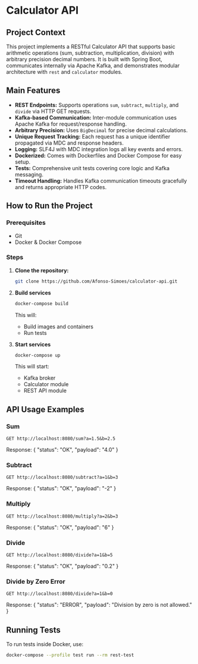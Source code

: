 # Calculator API

## Project Context

This project implements a RESTful Calculator API that supports basic arithmetic operations (sum, subtraction, multiplication, division) with arbitrary precision decimal numbers. It is built with Spring Boot, communicates internally via Apache Kafka, and demonstrates modular architecture with `rest` and `calculator` modules.

## Main Features

- **REST Endpoints:** Supports operations `sum`, `subtract`, `multiply`, and `divide` via HTTP GET requests.
- **Kafka-based Communication:** Inter-module communication uses Apache Kafka for request/response handling.
- **Arbitrary Precision:** Uses `BigDecimal` for precise decimal calculations.
- **Unique Request Tracking:** Each request has a unique identifier propagated via MDC and response headers.
- **Logging:** SLF4J with MDC integration logs all key events and errors.
- **Dockerized:** Comes with Dockerfiles and Docker Compose for easy setup.
- **Tests:** Comprehensive unit tests covering core logic and Kafka messaging.
- **Timeout Handling:** Handles Kafka communication timeouts gracefully and returns appropriate HTTP codes.

## How to Run the Project

### Prerequisites

- Git  
- Docker & Docker Compose

### Steps

1. **Clone the repository:**

    ```bash
    git clone https://github.com/Afonso-Simoes/calculator-api.git
    ```

2. **Build services**

    ```bash
    docker-compose build
    ```

    This will:

    - Build images and containers
    - Run tests

3. **Start services**

    ```bash
    docker-compose up
    ```

    This will start:

    - Kafka broker
    - Calculator module
    - REST API module


## API Usage Examples

### Sum

```http
GET http://localhost:8080/sum?a=1.5&b=2.5
```
Response: 
{
  "status": "OK",
  "payload": "4.0"
}

### Subtract

```http
GET http://localhost:8080/subtract?a=1&b=3
```
Response: 
{
  "status": "OK",
  "payload": "-2"
}

### Multiply

```http
GET http://localhost:8080/multiply?a=2&b=3
```
Response: 
{
  "status": "OK",
  "payload": "6"
}

### Divide

```http
GET http://localhost:8080/divide?a=1&b=5
```
Response: 
{
  "status": "OK",
  "payload": "0.2"
}

### Divide by Zero Error

```http
GET http://localhost:8080/divide?a=1&b=0
```
Response: 
{
  "status": "ERROR",
  "payload": "Division by zero is not allowed."
}

## Running Tests

To run tests inside Docker, use:

```bash
docker-compose --profile test run --rm rest-test
```

